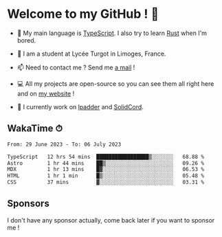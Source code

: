 # Welcome to my GitHub ! 🌃

- 🔭 My main language is [TypeScript](https://www.typescriptlang.org/). I also try to learn [Rust](https://www.rust-lang.org/) when I'm bored. 

- 🌱 I am a student at Lycée Turgot in Limoges, France.

- 📫 Need to contact me ? Send me <a href="mailto:mikkel@milescode.dev">a mail</a> !

- 💻 All my projects are open-source so you can see them all right here and on <a href="https://www.vexcited.ml">my website</a> !

- 👀 I currently work on [lpadder](https://github.com/Vexcited/lpadder) and [SolidCord](https://github.com/Vexcited/SolidCord).

## WakaTime ⏱

<!--START_SECTION:waka-->

```txt
From: 29 June 2023 - To: 06 July 2023

TypeScript   12 hrs 54 mins  █████████████████▒░░░░░░░   68.88 %
Astro        1 hr 44 mins    ██▒░░░░░░░░░░░░░░░░░░░░░░   09.26 %
MDX          1 hr 13 mins    █▓░░░░░░░░░░░░░░░░░░░░░░░   06.53 %
HTML         1 hr 1 min      █▒░░░░░░░░░░░░░░░░░░░░░░░   05.48 %
CSS          37 mins         ▓░░░░░░░░░░░░░░░░░░░░░░░░   03.31 %
```

<!--END_SECTION:waka-->

## Sponsors

I don't have any sponsor actually, come back later if you want to sponsor me !
